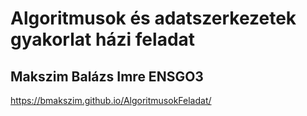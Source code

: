 # Algoritmusok és adatszerkezetek gyakorlat házi feladat
## Makszim Balázs Imre ENSGO3
https://bmakszim.github.io/AlgoritmusokFeladat/
